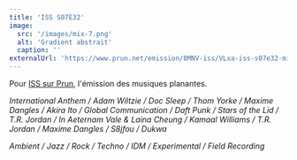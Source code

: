 ```yaml
---
title: 'ISS S07E32'
image:
  src: '/images/mix-7.png'
  alt: 'Gradient abstrait'
  caption: ''
externalUrl: 'https://www.prun.net/emission/8MNV-iss/VLxa-iss-s07e32-mix-en-tout-genre'
---
```


Pour [ISS sur Prun](https://www.prun.net/emission/8MNV-iss), l'émission des musiques planantes.

_International Anthem / Adam Wiltzie / Doc Sleep / Thom Yorke / Maxime Dangles / Akira Ito / Global Communication / Daft Punk / Stars of the Lid / T.R. Jordan / In Aeternam Vale & Laina Cheung / Kamaal Williams / T.R. Jordan / Maxime Dangles / S8jfou / Dukwa_

_Ambient / Jazz / Rock / Techno / IDM / Experimental / Field Recording_
